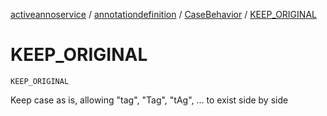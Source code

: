 [activeannoservice](../../index.md) / [annotationdefinition](../index.md) / [CaseBehavior](index.md) / [KEEP_ORIGINAL](./-k-e-e-p_-o-r-i-g-i-n-a-l.md)

# KEEP_ORIGINAL

`KEEP_ORIGINAL`

Keep case as is, allowing "tag", "Tag", "tAg", ... to exist side by side

